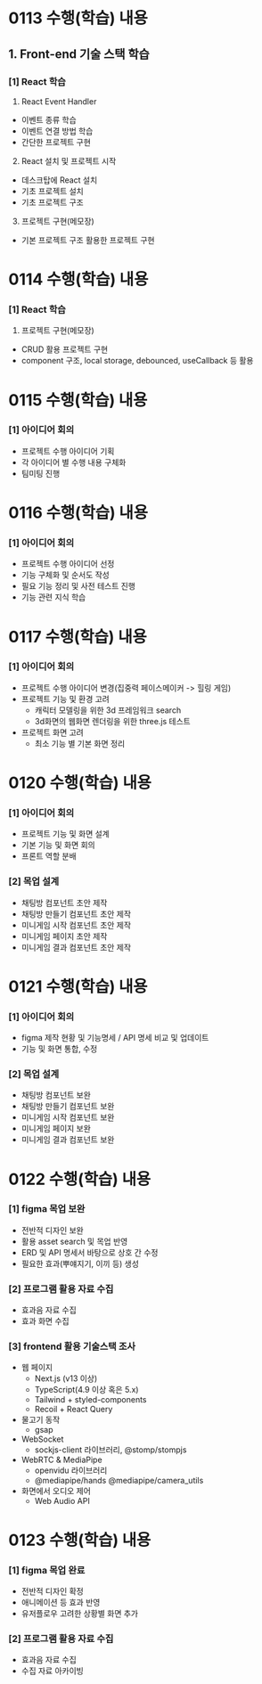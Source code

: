# 0113 수행(학습) 내용

## 1. Front-end 기술 스택 학습

### [1] React 학습

1. React Event Handler

- 이벤트 종류 학습
- 이벤트 연결 방법 학습
- 간단한 프로젝트 구현

2. React 설치 및 프로젝트 시작

- 데스크탑에 React 설치
- 기초 프로젝트 설치
- 기초 프로젝트 구조

3. 프로젝트 구현(메모장)

- 기본 프로젝트 구조 활용한 프로젝트 구현

# 0114 수행(학습) 내용

### [1] React 학습

1. 프로젝트 구현(메모장)

- CRUD 활용 프로젝트 구현
- component 구조, local storage, debounced, useCallback 등 활용

# 0115 수행(학습) 내용

### [1] 아이디어 회의

- 프로젝트 수행 아이디어 기획
- 각 아이디어 별 수행 내용 구체화
- 팀미팅 진행


# 0116 수행(학습) 내용

### [1] 아이디어 회의

- 프로젝트 수행 아이디어 선정
- 기능 구체화 및 순서도 작성
- 필요 기능 정리 및 사전 테스트 진행
- 기능 관련 지식 학습

# 0117 수행(학습) 내용

### [1] 아이디어 회의

- 프로젝트 수행 아이디어 변경(집중력 페이스메이커 -> 힐링 게임)
- 프로젝트 기능 및 환경 고려
    - 캐릭터 모델링을 위한 3d 프레임워크 search
    - 3d화면의 웹화면 렌더링을 위한 three.js 테스트
- 프로젝트 화면 고려
    - 최소 기능 별 기본 화면 정리


# 0120 수행(학습) 내용

### [1] 아이디어 회의
- 프로젝트 기능 및 화면 설계
- 기본 기능 및 화면 회의
- 프론트 역할 분배

### [2] 목업 설계

- 채팅방 컴포넌트 초안 제작
- 채팅방 만들기 컴포넌트 초안 제작
- 미니게임 시작 컴포넌트 초안 제작
- 미니게임 페이지 초안 제작
- 미니게임 결과 컴포넌트 초안 제작

# 0121 수행(학습) 내용

### [1] 아이디어 회의
- figma 제작 현황 및 기능명세 / API 명세 비교 및 업데이트
- 기능 및 화면 통합, 수정

### [2] 목업 설계
- 채팅방 컴포넌트 보완
- 채팅방 만들기 컴포넌트 보완
- 미니게임 시작 컴포넌트 보완
- 미니게임 페이지 보완
- 미니게임 결과 컴포넌트 보완


# 0122 수행(학습) 내용

### [1] figma 목업 보완
- 전반적 디자인 보완
- 활용 asset search 및 목업 반영
- ERD 및 API 명세서 바탕으로 상호 간 수정
- 필요한 효과(뿌얘지기, 이끼 등) 생성

### [2] 프로그램 활용 자료 수집
- 효과음 자료 수집
- 효과 화면 수집

### [3] frontend 활용 기술스택 조사
- 웹 페이지
    - Next.js (v13 이상)
    - TypeScript(4.9 이상 혹은 5.x)
    - Tailwind + styled-components
    - Recoil + React Query
- 물고기 동작
    - gsap        
- WebSocket
    - sockjs-client 라이브러리, @stomp/stompjs
- WebRTC & MediaPipe
    - openvidu 라이브러리
    - @mediapipe/hands @mediapipe/camera_utils
- 화면에서 오디오 제어
    - Web Audio API

# 0123 수행(학습) 내용

### [1] figma 목업 완료
- 전반적 디자인 확정
- 애니메이션 등 효과 반영
- 유저플로우 고려한 상황별 화면 추가

### [2] 프로그램 활용 자료 수집
- 효과음 자료 수집
- 수집 자료 아카이빙